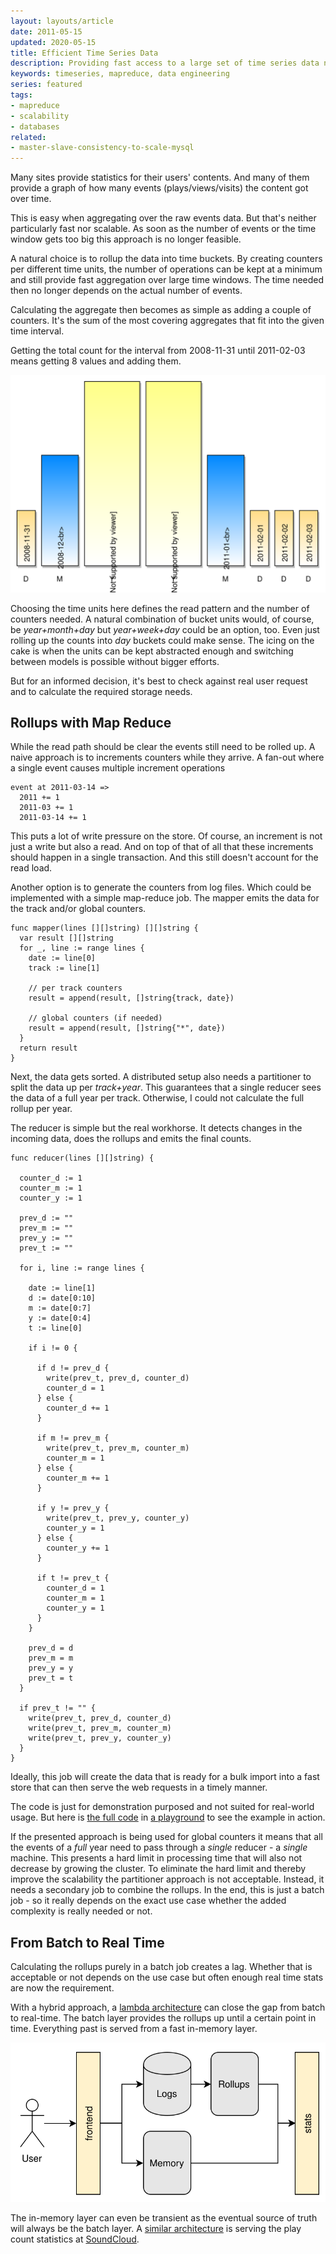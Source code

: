 ```yaml
---
layout: layouts/article
date: 2011-05-15
updated: 2020-05-15
title: Efficient Time Series Data
description: Providing fast access to a large set of time series data needs a bit more than just an indexed database table.
keywords: timeseries, mapreduce, data engineering
series: featured
tags:
- mapreduce
- scalability
- databases
related:
- master-slave-consistency-to-scale-mysql
---
```


Many sites provide statistics for their users' contents. And many of them provide a graph of how many events (plays/views/visits) the content got over time.

This is easy when aggregating over the raw events data. But that's neither particularly fast nor scalable. As soon as the number of events or the time window gets too big this approach is no longer feasible.

A natural choice is to rollup the data into time buckets. By creating counters per different time units, the number of operations can be kept at a minimum and still provide fast aggregation over large time windows. The time needed then no longer depends on the actual number of events.

Calculating the aggregate then becomes as simple as adding a couple of counters. It's the sum of the most covering aggregates that fit into the given time interval.

Getting the total count for the interval from 2008-11-31 until 2011-02-03 means getting 8 values and adding them.

![The 8 rollup values used by the query](timeseries.svg)

Choosing the time units here defines the read pattern and the number of counters needed. A natural combination of bucket units would, of course, be *year+month+day* but *year+week+day* could be an option, too. Even just rolling up the counts into *day* buckets could make sense. The icing on the cake is when the units can be kept abstracted enough and switching between models is possible without bigger efforts.

But for an informed decision, it's best to check against real user request and to calculate the required storage needs.

## Rollups with Map Reduce

While the read path should be clear the events still need to be rolled up. A naive approach is to increments counters while they arrive. A fan-out where a single event causes multiple increment operations

    event at 2011-03-14 =>
      2011 += 1
      2011-03 += 1
      2011-03-14 += 1

This puts a lot of write pressure on the store. Of course, an increment is not just a write but also a read. And on top of that of all that these increments should happen in a single transaction. And this still doesn't account for the read load.

Another option is to generate the counters from log files. Which could be implemented with a simple map-reduce job. The mapper emits the data for the track and/or global counters.

    func mapper(lines [][]string) [][]string {
      var result [][]string
      for _, line := range lines {
        date := line[0]
        track := line[1]

        // per track counters
        result = append(result, []string{track, date})

        // global counters (if needed)
        result = append(result, []string{"*", date})
      }
      return result
    }

Next, the data gets sorted. A distributed setup also needs a partitioner to split the data up per *track+year*. This guarantees that a single reducer sees the data of a full year per track. Otherwise, I could not calculate the full rollup per year.

The reducer is simple but the real workhorse. It detects changes in the incoming data, does the rollups and emits the final counts.

    func reducer(lines [][]string) {

      counter_d := 1
      counter_m := 1
      counter_y := 1

      prev_d := ""
      prev_m := ""
      prev_y := ""
      prev_t := ""

      for i, line := range lines {

        date := line[1]
        d := date[0:10]
        m := date[0:7]
        y := date[0:4]
        t := line[0]

        if i != 0 {

          if d != prev_d {
            write(prev_t, prev_d, counter_d)
            counter_d = 1
          } else {
            counter_d += 1
          }

          if m != prev_m {
            write(prev_t, prev_m, counter_m)
            counter_m = 1
          } else {
            counter_m += 1
          }

          if y != prev_y {
            write(prev_t, prev_y, counter_y)
            counter_y = 1
          } else {
            counter_y += 1
          }

          if t != prev_t {
            counter_d = 1
            counter_m = 1
            counter_y = 1
          }
        }

        prev_d = d
        prev_m = m
        prev_y = y
        prev_t = t
      }

      if prev_t != "" {
        write(prev_t, prev_d, counter_d)
        write(prev_t, prev_m, counter_m)
        write(prev_t, prev_y, counter_y)
      }
    }

Ideally, this job will create the data that is ready for a bulk import into a fast store that can then serve the web requests in a timely manner.

The code is just for demonstration purposed and not suited for real-world usage. But here is [the full code][5] in [a playground][1] to see the example in action.

<aside>

If the presented approach is being used for global counters it means that all the events of a *full* year need to pass through a *single* reducer - a *single* machine. This presents a hard limit in processing time that will also not decrease by growing the cluster. To eliminate the hard limit and thereby improve the scalability the partitioner approach is not acceptable. Instead, it needs a secondary job to combine the rollups. In the end, this is just a batch job - so it really depends on the exact use case whether the added complexity is really needed or not.
</aside>

## From Batch to Real Time

Calculating the rollups purely in a batch job creates a lag. Whether that is acceptable or not depends on the use case but often enough real time stats are now the requirement.

With a hybrid approach, a [lambda architecture][2] can close the gap from batch to real-time. The batch layer provides the rollups up until a certain point in time. Everything past is served from a fast in-memory layer.

![Combining Rollups and Real Time Counters](realtime.svg)

The in-memory layer can even be transient as the eventual source of truth will always be the batch layer. A [similar architecture][3] is serving the play count statistics at [SoundCloud][4].


[1]: https://go.dev/play/p/PTV7ee2frlM
[2]: https://en.wikipedia.org/wiki/Lambda_architecture
[3]: https://developers.soundcloud.com/blog/keeping-counts-in-sync/
[4]: https://soundcloud.com/
[5]: timeseries.go
